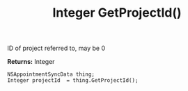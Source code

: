 ﻿---
uid: crmscript_ref_NSAppointmentSyncData_GetProjectId
title: Integer GetProjectId()
intellisense: NSAppointmentSyncData.GetProjectId
keywords: NSAppointmentSyncData, GetProjectId
so.topic: reference
---

ID of project referred to, may be 0

**Returns:** Integer


```crmscript
NSAppointmentSyncData thing;
Integer projectId  = thing.GetProjectId();
```


